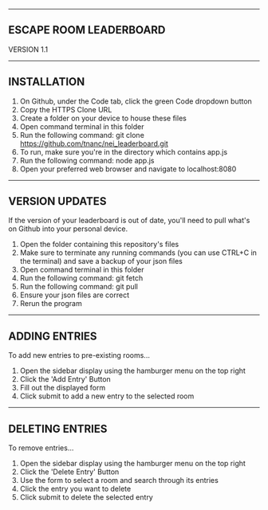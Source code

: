 -----------------------
ESCAPE ROOM LEADERBOARD
-----------------------
VERSION 1.1

------------
INSTALLATION
------------
1. On Github, under the Code tab, click the green Code dropdown button
2. Copy the HTTPS Clone URL
3. Create a folder on your device to house these files
4. Open command terminal in this folder
5. Run the following command: git clone https://github.com/tnanc/nei_leaderboard.git
6. To run, make sure you're in the directory which contains app.js
7. Run the following command: node app.js
8. Open your preferred web browser and navigate to localhost:8080

---------------
VERSION UPDATES
---------------
If the version of your leaderboard is out of date, you'll need to pull what's on Github into your personal device.
1. Open the folder containing this repository's files
2. Make sure to terminate any running commands (you can use CTRL+C in the terminal) and save a backup of your json files
3. Open command terminal in this folder
4. Run the following command: git fetch
5. Run the following command: git pull
6. Ensure your json files are correct
7. Rerun the program

--------------
ADDING ENTRIES
--------------
To add new entries to pre-existing rooms...
1. Open the sidebar display using the hamburger menu on the top right
2. Click the 'Add Entry' Button
3. Fill out the displayed form
4. Click submit to add a new entry to the selected room

----------------
DELETING ENTRIES
----------------
To remove entries...
1. Open the sidebar display using the hamburger menu on the top right
2. Click the 'Delete Entry' Button
3. Use the form to select a room and search through its entries
4. Click the entry you want to delete
5. Click submit to delete the selected entry
